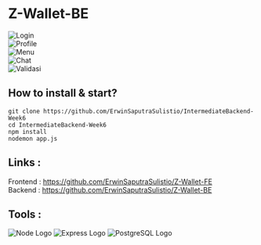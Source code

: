 # Z-Wallet-BE
![Login](https://user-images.githubusercontent.com/77045083/117056117-25e4ce00-ad46-11eb-8a77-40e0d1fea5e4.png)  
![Profile](https://user-images.githubusercontent.com/77045083/117056151-2f6e3600-ad46-11eb-9d37-53eae812edca.png)  
![Menu](https://user-images.githubusercontent.com/77045083/117056163-31d09000-ad46-11eb-8dd0-65a06380848c.png)  
![Chat](https://user-images.githubusercontent.com/77045083/117056167-3301bd00-ad46-11eb-8bc3-8c9bcbd9d492.png)  
![Validasi](https://user-images.githubusercontent.com/77045083/117056172-34cb8080-ad46-11eb-9b16-7521a65ed23d.png)

## How to install & start?  
    git clone https://github.com/ErwinSaputraSulistio/IntermediateBackend-Week6
    cd IntermediateBackend-Week6
    npm install
    nodemon app.js

## Links :  
Frontend : https://github.com/ErwinSaputraSulistio/Z-Wallet-FE  
Backend : https://github.com/ErwinSaputraSulistio/Z-Wallet-BE  

## Tools :  
![Node Logo](https://user-images.githubusercontent.com/77045083/110448204-8dd6b980-80f3-11eb-89b6-13397ed8a31e.png)
![Express Logo](https://user-images.githubusercontent.com/77045083/111209202-52118780-85fe-11eb-8dc5-9394b3f0a9e3.png)
![PostgreSQL Logo](https://user-images.githubusercontent.com/77045083/110446881-397f0a00-80f2-11eb-8c98-ebfb3d5753c0.png) 
